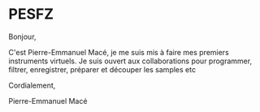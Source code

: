 # PESFZ
Bonjour,


C'est Pierre-Emmanuel Macé, je me suis mis à faire mes premiers instruments virtuels.
Je suis ouvert aux collaborations pour programmer, filtrer, enregistrer, préparer et découper les samples etc


Cordialement,


Pierre-Emmanuel Macé
